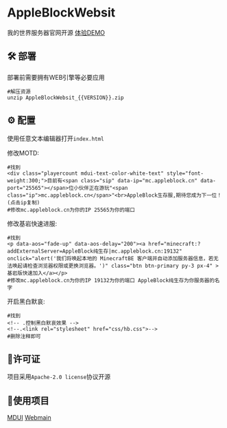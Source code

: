 # AppleBlockWebsit
我的世界服务器官网开源
[体验DEMO](https://AppleBlock.cn/)

## 🛠️ 部署
部署前需要拥有WEB引擎等必要应用
``` shell
#解压资源
unzip AppleBlockWebsit_{{VERSION}}.zip
```

## ⚙️ 配置
使用任意文本编辑器打开`index.html`

修改MOTD:
``` code
#找到
<div class="playercount mdui-text-color-white-text" style="font-weight:300;">目前有<span class="sip" data-ip="mc.appleblock.cn" data-port="25565"></span>位小伙伴正在游玩"<span class="ip">mc.appleblock.cn</span>"<br>AppleBlock生存服,期待您成为下一位！(点击ip复制)
#修改mc.appleblock.cn为你的IP 25565为你的端口
```
修改基岩快速进服:
``` code
#找到
<p data-aos="fade-up" data-aos-delay="200"><a href="minecraft:?addExternalServer=AppleBlock纯生存|mc.appleblock.cn:19132" onclick="alert('我们将唤起本地的 MinecraftBE 客户端并自动添加服务器信息，若无法唤起请检查浏览器权限或更换浏览器。')" class="btn btn-primary py-3 px-4" >基岩版快速加入</a></p>
#修改mc.appleblock.cn为你的IP 19132为你的端口 AppleBlock纯生存为你服务器的名字
```
开启黑白默哀:
``` code
#找到
<!-- .控制黑白默哀效果 -->
<!--.<link rel="stylesheet" href="css/hb.css">-->
#删除注释即可
```
## 📖许可证
项目采用`Apache-2.0 license`协议开源

## 🚗使用项目
[MDUI](https://www.mdui.org/)
[Webmain](https://www.go176.net/post-2546.html)
